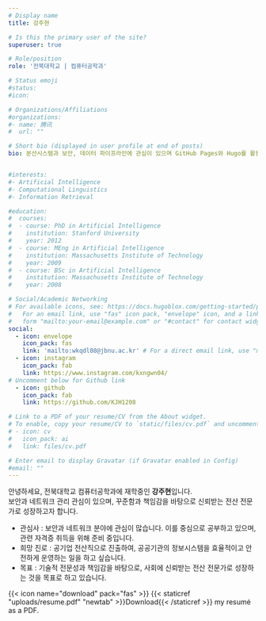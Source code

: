 ```yaml
---
# Display name
title: 강주현

# Is this the primary user of the site?
superuser: true

# Role/position
role: '전북대학교 | 컴퓨터공학과'

# Status emoji
#status:
#icon:

# Organizations/Affiliations
#organizations:
#- name: 腾讯
#  url: ""

# Short bio (displayed in user profile at end of posts)
bio: 분산시스템과 보안, 데이터 파이프라인에 관심이 있으며 GitHub Pages와 Hugo를 활용해 정적 웹 배포 자동화를 실습하고 있습니다.


#interests:
#- Artificial Intelligence
#- Computational Linguistics
#- Information Retrieval

#education:
#  courses:
#  - course: PhD in Artificial Intelligence
#    institution: Stanford University
#    year: 2012
#  - course: MEng in Artificial Intelligence
#    institution: Massachusetts Institute of Technology
#    year: 2009
#  - course: BSc in Artificial Intelligence
#    institution: Massachusetts Institute of Technology
#    year: 2008

# Social/Academic Networking
# For available icons, see: https://docs.hugoblox.com/getting-started/page-builder/#icons
#   For an email link, use "fas" icon pack, "envelope" icon, and a link in the
#   form "mailto:your-email@example.com" or "#contact" for contact widget.
social:
  - icon: envelope
    icon_pack: fas
    link: 'mailto:wkqdl08@jbnu.ac.kr' # For a direct email link, use "mailto:test@example.org".
  - icon: instagram
    icon_pack: fab
    link: https://www.instagram.com/kxngwn04/
# Uncomment below for Github link
  - icon: github
    icon_pack: fab
    link: https://github.com/KJH1208

# Link to a PDF of your resume/CV from the About widget.
# To enable, copy your resume/CV to `static/files/cv.pdf` and uncomment the lines below.
# - icon: cv
#   icon_pack: ai
#   link: files/cv.pdf

# Enter email to display Gravatar (if Gravatar enabled in Config)
#email: ""
---
```


안녕하세요, 전북대학교 컴퓨터공학과에 재학중인 **강주현**입니다.<br>
보안과 네트워크 관리 관심이 있으며, 꾸준함과 책임감을 바탕으로 신뢰받는 전산 전문가로 성장하고자 합니다.  


- 관심사 : 보안과 네트워크 분야에 관심이 많습니다. 이를 중심으로 공부하고 있으며, 관련 자격증 취득을 위해 준비 중입니다.
- 희망 진로 : 공기업 전산직으로 진출하여, 공공기관의 정보시스템을 효율적이고 안전하게 운영하는 일을 하고 싶습니다.
- 목표 : 기술적 전문성과 책임감을 바탕으로, 사회에 신뢰받는 전산 전문가로 성장하는 것을 목표로 하고 있습니다.


{{< icon name="download" pack="fas" >}} {{< staticref "uploads/resume.pdf" "newtab" >}}Download{{< /staticref >}} my resumé as a PDF.
